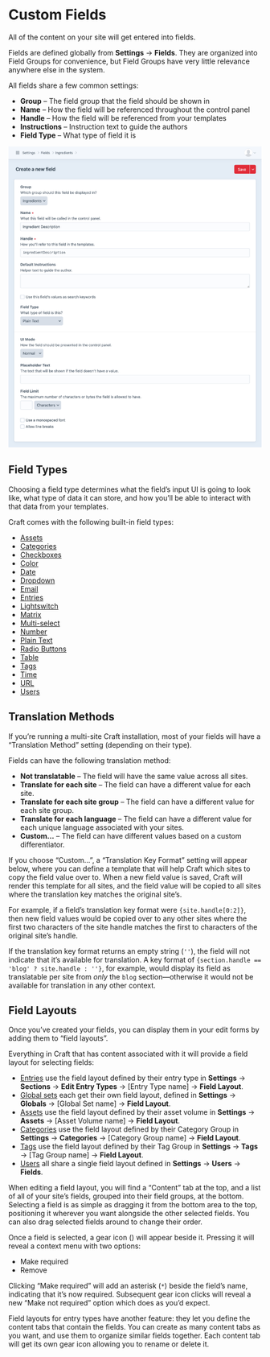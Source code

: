 # Custom Fields

All of the content on your site will get entered into fields.

Fields are defined globally from **Settings** → **Fields**. They are organized into Field Groups for convenience, but Field Groups have very little relevance anywhere else in the system.

All fields share a few common settings:

- **Group** – The field group that the field should be shown in
- **Name** – How the field will be referenced throughout the control panel
- **Handle** – How the field will be referenced from your templates
- **Instructions** – Instruction text to guide the authors
- **Field Type** – What type of field it is


<BrowserShot url="https://mysite.test/admin/settings/fields/new" :link="false" :max-height="500">
<img src="./images/fields-field-settings.png">
</BrowserShot>

## Field Types

Choosing a field type determines what the field’s input UI is going to look like, what type of data it can store, and how you’ll be able to interact with that data from your templates.

Craft comes with the following built-in field types:

- [Assets](assets-fields.md)
- [Categories](categories-fields.md)
- [Checkboxes](checkboxes-fields.md)
- [Color](color-fields.md)
- [Date](date-time-fields.md)
- [Dropdown](dropdown-fields.md)
- [Email](email-fields.md)
- [Entries](entries-fields.md)
- [Lightswitch](lightswitch-fields.md)
- [Matrix](matrix-fields.md)
- [Multi-select](multi-select-fields.md)
- [Number](number-fields.md)
- [Plain Text](plain-text-fields.md)
- [Radio Buttons](radio-buttons-fields.md)
- [Table](table-fields.md)
- [Tags](tags-fields.md)
- [Time](time-fields.md)
- [URL](url-fields.md)
- [Users](users-fields.md)

## Translation Methods

If you’re running a multi-site Craft installation, most of your fields will have a “Translation Method” setting (depending on their type).

Fields can have the following translation method:

- **Not translatable** – The field will have the same value across all sites.
- **Translate for each site** – The field can have a different value for each site.
- **Translate for each site group** – The field can have a different value for each site group.
- **Translate for each language** – The field can have a different value for each unique language associated with your sites.
- **Custom…** – The field can have different values based on a custom differentiator.

If you choose “Custom…”, a “Translation Key Format” setting will appear below, where you can define a template that will help Craft which sites to copy the field value over to. When a new field value is saved, Craft will render this template for all sites, and the field value will be copied to all sites where the translation key matches the original site’s.

For example, if a field’s translation key format were `{site.handle[0:2]}`, then new field values would be copied over to any other sites where the first two characters of the site handle matches the first to characters of the original site’s handle.

If the translation key format returns an empty string (`''`), the field will not indicate that it’s available for translation. A key format of `{section.handle == 'blog' ? site.handle : ''}`, for example, would display its field as translatable per site from _only_ the `blog` section—otherwise it would not be available for translation in any other context.

## Field Layouts

Once you’ve created your fields, you can display them in your edit forms by adding them to “field layouts”.

Everything in Craft that has content associated with it will provide a field layout for selecting fields:

- [Entries](entries.md) use the field layout defined by their entry type in **Settings** → **Sections** → **Edit Entry Types** → [Entry Type name] → **Field Layout**.
- [Global sets](globals.md) each get their own field layout, defined in **Settings** → **Globals** → [Global Set name] → **Field Layout**.
- [Assets](assets.md) use the field layout defined by their asset volume in **Settings** → **Assets** → [Asset Volume name] → **Field Layout**.
- [Categories](categories.md) use the field layout defined by their Category Group in **Settings** → **Categories** → [Category Group name] → **Field Layout**.
- [Tags](tags.md) use the field layout defined by their Tag Group in **Settings** → **Tags** → [Tag Group name] → **Field Layout**.
- [Users](users.md) all share a single field layout defined in **Settings** → **Users** → **Fields**.

When editing a field layout, you will find a “Content” tab at the top, and a list of all of your site’s fields, grouped into their field groups, at the bottom. Selecting a field is as simple as dragging it from the bottom area to the top, positioning it wherever you want alongside the other selected fields. You can also drag selected fields around to change their order.

Once a field is selected, a gear icon (<icon kind="settings" />) will appear beside it. Pressing it will reveal a context menu with two options:

- Make required
- Remove

Clicking “Make required” will add an asterisk (`*`) beside the field’s name, indicating that it’s now required. Subsequent gear icon clicks will reveal a new “Make not required” option which does as you’d expect.

Field layouts for entry types have another feature: they let you define the content tabs that contain the fields. You can create as many content tabs as you want, and use them to organize similar fields together. Each content tab will get its own gear icon allowing you to rename or delete it.
